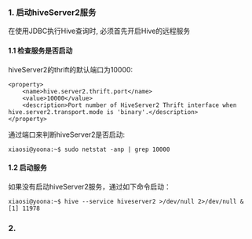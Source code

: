 

### 1. 启动hiveServer2服务

在使用JDBC执行Hive查询时, 必须首先开启Hive的远程服务

#### 1.1 检查服务是否启动

hiveServer2的thrift的默认端口为10000:
```
<property>
    <name>hive.server2.thrift.port</name>
    <value>10000</value>
    <description>Port number of HiveServer2 Thrift interface when hive.server2.transport.mode is 'binary'.</description>
</property>
```
通过端口来判断hiveServer2是否启动:
```
xiaosi@yoona:~$ sudo netstat -anp | grep 10000
```
#### 1.2 启动服务

如果没有启动hiveServer2服务，通过如下命令启动：
```
xiaosi@yoona:~$ hive --service hiveserver2 >/dev/null 2>/dev/null &
[1] 11978
```

### 2.
